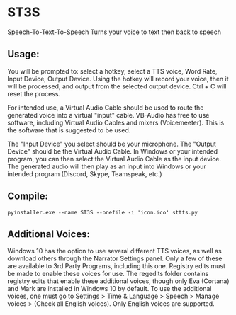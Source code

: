 # ST3S
Speech-To-Text-To-Speech
Turns your voice to text then back to speech

## Usage:
You will be prompted to: select a hotkey, select a TTS voice, Word Rate, Input Device, Output Device.
Using the hotkey will record your voice, then it will be processed, and output from the selected output device.
Ctrl + C will reset the process.

For intended use, a Virtual Audio Cable should be used to route the generated voice into a virtual "input" cable.
VB-Audio has free to use software, including Virtual Audio Cables and mixers (Voicemeeter). This is the software that is suggested to be used.

The "Input Device" you select should be your microphone.
The "Output Device" should be the Virtual Audio Cable.
In Windows or your intended program, you can then select the Virtual Audio Cable as the input device.
The generated audio will then play as an input into Windows or your intended program (Discord, Skype, Teamspeak, etc.)

## Compile:
``pyinstaller.exe --name ST3S --onefile -i 'icon.ico' sttts.py``

## Additional Voices:
Windows 10 has the option to use several different TTS voices, as well as download others through the Narrator Settings panel.
Only a few of these are available to 3rd Party Programs, including this one. Registry edits must be made to enable these voices for use.
The regedits folder contains registry edits that enable these additional voices, though only Eva (Cortana) and Mark are installed in Windows 10 by default.
To use the additional voices, one must go to Settings > Time & Language > Speech > Manage voices > (Check all English voices).
Only English voices are supported.

